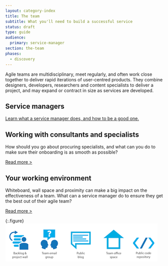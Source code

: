 ```yaml
---
layout: category-index
title: The team
subtitle: What you'll need to build a successful service
status: draft
type: guide
audience:
  primary: service-manager
section: the-team
phases:
  - discovery
---
```


Agile teams are multidisciplinary, meet regularly, and often work close together to deliver rapid iterations of user-centred products. They combine designers, developers, researchers and content specialists to deliver a project, and may expand or contract in size as services are developed.

## Service managers
[Learn what a service manager does, and how to be a good one.](/the-team/servicemanager.html)

## Working with consultants and specialists

How should you go about procuring specialists, and what can you do to make sure their onboarding is as smooth as possible?

[Read more >](/the-team/workingwithspecialists.html)


## Your working environment


Whiteboard, wall space and proximity can make a big impact on the effectiveness of a team. What can a service manager do to ensure they get the best out of their agile team?

[Read more >](/the-team/workingenvironment.html)


{:.figure}
![Some of the things an effective team needs](/assets/images/team-assets.png)

